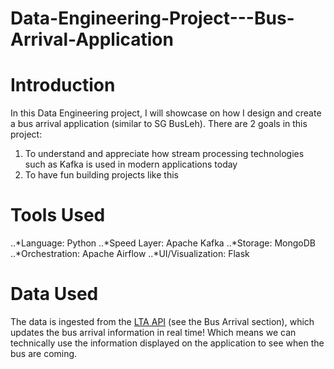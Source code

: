 # Data-Engineering-Project---Bus-Arrival-Application


# Introduction
In this Data Engineering project, I will showcase on how I design and create a bus arrival application (similar to SG BusLeh). There are 2 goals in this project:
1. To understand and appreciate how stream processing technologies such as Kafka is used in modern applications today
2. To have fun building projects like this

# Tools Used
..*Language: Python
..*Speed Layer: Apache Kafka
..*Storage: MongoDB
..*Orchestration: Apache Airflow
..*UI/Visualization: Flask

# Data Used
The data is ingested from the [LTA API](https://datamall.lta.gov.sg/content/datamall/en/dynamic-data.html) (see the Bus Arrival section), which updates the bus arrival information in real time! Which means we can technically use the information displayed on the application to see when the bus are coming.



